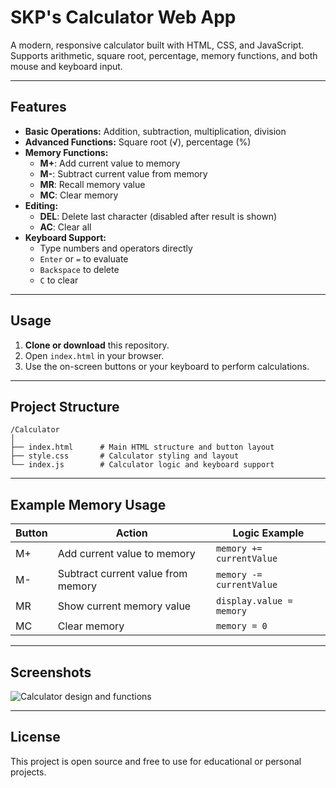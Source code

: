 # SKP's Calculator Web App

A modern, responsive calculator built with HTML, CSS, and JavaScript.  
Supports arithmetic, square root, percentage, memory functions, and both mouse and keyboard input.

---

## Features

- **Basic Operations:** Addition, subtraction, multiplication, division
- **Advanced Functions:** Square root (√), percentage (%)
- **Memory Functions:**  
  - **M+**: Add current value to memory  
  - **M-**: Subtract current value from memory  
  - **MR**: Recall memory value  
  - **MC**: Clear memory
- **Editing:**  
  - **DEL**: Delete last character (disabled after result is shown)  
  - **AC**: Clear all
- **Keyboard Support:**  
  - Type numbers and operators directly  
  - `Enter` or `=` to evaluate  
  - `Backspace` to delete  
  - `C` to clear

---

## Usage

1. **Clone or download** this repository.
2. Open `index.html` in your browser.
3. Use the on-screen buttons or your keyboard to perform calculations.

---

## Project Structure

```
/Calculator
│
├── index.html      # Main HTML structure and button layout
├── style.css       # Calculator styling and layout
└── index.js        # Calculator logic and keyboard support
```

---

## Example Memory Usage

| Button | Action                             | Logic Example            |
| ------ | ---------------------------------- | ------------------------ |
| M+     | Add current value to memory        | `memory += currentValue` |
| M-     | Subtract current value from memory | `memory -= currentValue` |
| MR     | Show current memory value          | `display.value = memory` |
| MC     | Clear memory                       | `memory = 0`             |

---

## Screenshots

![Calculator design and functions](https://github.com/user-attachments/assets/1b0d5e21-25e0-4f1f-a868-fa2734700b1d)

---

## License

This project is open source and free to use for educational or personal projects.

